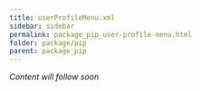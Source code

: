 ```yaml
---
title: userProfileMenu.xml
sidebar: sidebar
permalink: package_pip_user-profile-menu.html
folder: package/pip
parent: package_pip
---
```


*Content will follow soon*
